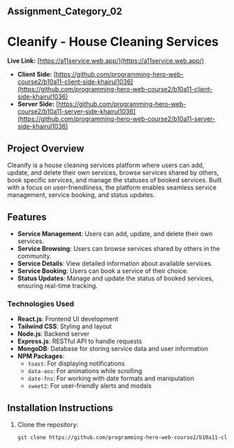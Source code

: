 ## Assignment_Category_02

# Cleanify - House Cleaning Services

**Live Link:** [https://a11service.web.app/](https://a11service.web.app/)

- **Client Side:** [https://github.com/programming-hero-web-course2/b10a11-client-side-khairul1036](https://github.com/programming-hero-web-course2/b10a11-client-side-khairul1036)
- **Server Side:** [https://github.com/programming-hero-web-course2/b10a11-server-side-khairul1036](https://github.com/programming-hero-web-course2/b10a11-server-side-khairul1036)

## Project Overview

Cleanify is a house cleaning services platform where users can add, update, and delete their own services, browse services shared by others, book specific services, and manage the statuses of booked services. Built with a focus on user-friendliness, the platform enables seamless service management, service booking, and status updates.

## Features
- **Service Management**: Users can add, update, and delete their own services.
- **Service Browsing**: Users can browse services shared by others in the community.
- **Service Details**: View detailed information about available services.
- **Service Booking**: Users can book a service of their choice.
- **Status Updates**: Manage and update the status of booked services, ensuring real-time tracking.

### Technologies Used
- **React.js**: Frontend UI development
- **Tailwind CSS**: Styling and layout
- **Node.js**: Backend server
- **Express.js**: RESTful API to handle requests
- **MongoDB**: Database for storing service data and user information
- **NPM Packages**:
  - `toast`: For displaying notifications
  - `data-aos`: For animations while scrolling
  - `date-fns`: For working with date formats and manipulation
  - `sweet2`: For user-friendly alerts and modals

## Installation Instructions

1. Clone the repository:

   ```bash
   git clone https://github.com/programming-hero-web-course2/b10a11-client-side-khairul1036
